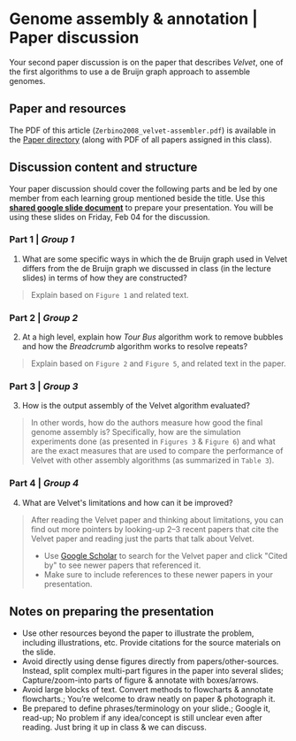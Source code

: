 # Genome assembly & annotation | Paper discussion

Your second paper discussion is on the paper that describes _Velvet_, one of the first algorithms to use a de Bruijn graph approach to assemble genomes.

## Paper and resources
The PDF of this article (`Zerbino2008_velvet-assembler.pdf`) is available in the [Paper directory](https://github.com/krishnanlab/teaching/blob/4bfcb0985c5792f52ee9cf60bcbc6643667618c9/2022-spring_compbio/Papers/) (along with PDF of all papers assigned in this class).

## Discussion content and structure
Your paper discussion should cover the following parts and be led by one member from each learning group mentioned beside the title. Use this **[shared google slide document](https://docs.google.com/presentation/d/18PRNV7UCWOEsMZI23EqcSHY5o2LQuy_xsmWp0rXiE1o/edit?usp=sharing)** to prepare your presentation. You will be using these slides on Friday, Feb 04 for the discussion. 

### Part 1 | _Group 1_
1. What are some specific ways in which the de Bruijn graph used in Velvet differs from the de Bruijn graph we discussed in class (in the lecture slides) in terms of how they are constructed?
> Explain based on `Figure 1` and related text.

### Part 2 | _Group 2_
2. At a high level, explain how _Tour Bus_ algorithm work to remove bubbles and how the _Breadcrumb_ algorithm works to resolve repeats?
> Explain based on `Figure 2` and `Figure 5`, and related text in the paper.

### Part 3 | _Group 3_
3. How is the output assembly of the Velvet algorithm evaluated?
> In other words, how do the authors measure how good the final genome assembly is? Specifically, how are the simulation experiments done (as presented in `Figures 3` & `Figure 6`) and what are the exact measures that are used to compare the performance of Velvet with other assembly algorithms (as summarized in `Table 3`).

### Part 4 | _Group 4_
4. What are Velvet's limitations and how can it be improved?
> After reading the Velvet paper and thinking about limitations, you can find out more pointers by looking-up 2–3 recent papers that cite the Velvet paper and reading just the parts that talk about Velvet.
>    - Use [Google Scholar](https://scholar.google.com/) to search for the Velvet paper and click "Cited by" to see newer papers that referenced it.
>    - Make sure to include references to these newer papers in your presentation.


## Notes on preparing the presentation
* Use other resources beyond the paper to illustrate the problem, including illustrations, etc. Provide citations for the source materials on the slide.
* Avoid directly using dense figures directly from papers/other-sources. Instead, split complex multi-part figures in the paper into several slides; Capture/zoom-into parts of figure & annotate with boxes/arrows.
* Avoid large blocks of text. Convert methods to flowcharts & annotate flowcharts.; You’re welcome to draw neatly on paper & photograph it.
* Be prepared to define phrases/terminology on your slide.; Google it, read-up; No problem if any idea/concept is still unclear even after reading. Just bring it up in class & we can discuss.
